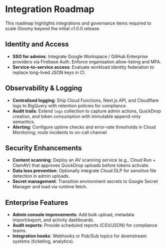 # Integration Roadmap 

This roadmap highlights integrations and governance items required to scale Gloomy beyond the initial v1.0.0 release.

## Identity and Access

- **SSO for admins**: Integrate Google Workspace / GitHub Enterprise providers via Firebase Auth. Enforce organisation allow-listing and MFA.
- **Service-to-service access**: Evaluate workload identity federation to replace long-lived JSON keys in CI.

## Observability & Logging

- **Centralised logging**: Ship Cloud Functions, Next.js API, and Cloudflare logs to BigQuery with retention policies for compliance.
- **Audit trails**: Extend `logs` collection to capture admin actions, QuickDrop creation, and token consumption with immutable append-only semantics.
- **Alerting**: Configure uptime checks and error-rate thresholds in Cloud Monitoring; route incidents to on-call channel.

## Security Enhancements

- **Content scanning**: Deploy an AV scanning service (e.g., Cloud Run + ClamAV) that approves QuickDrop uploads before tokens activate.
- **Data loss prevention**: Optionally integrate Cloud DLP for sensitive file detection in admin uploads.
- **Secret management**: Transition environment secrets to Google Secret Manager and load via runtime fetch.

## Enterprise Features

- **Admin console improvements**: Add bulk upload, metadata import/export, and activity dashboards.
- **Audit exports**: Provide scheduled reports (CSV/JSON) for compliance teams.
- **Integration hooks**: Webhooks or Pub/Sub topics for downstream systems (ticketing, analytics).
